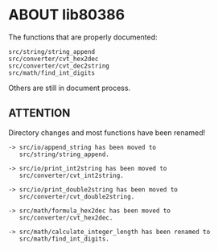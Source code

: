 # ABOUT lib80386

The functions that are properly documented:

    src/string/string_append
    src/converter/cvt_hex2dec
    src/converter/cvt_dec2string
    src/math/find_int_digits

Others are still in document process.

## ATTENTION

Directory changes and most functions have been renamed!

    -> src/io/append_string has been moved to
       src/string/string_append.

    -> src/io/print_int2string has been moved to
       src/converter/cvt_int2string.

    -> src/io/print_double2string has been moved to
       src/converter/cvt_double2string.

    -> src/math/formula_hex2dec has been moved to
       src/converter/cvt_hex2dec.

    -> src/math/calculate_integer_length has been renamed to
       src/math/find_int_digits.
